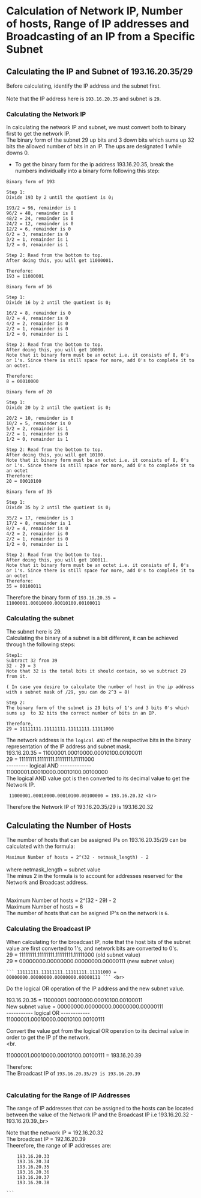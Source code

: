 # Calculation of  Network IP, Number of hosts, Range of IP addresses and Broadcasting of an IP from a Specific Subnet #

## Calculating the IP and Subnet of 193.16.20.35/29 ##

Before calculating, identify the IP address and the subnet first.<br>
<br>
Note that the IP address here is ```193.16.20.35``` and subnet is ```29```.<br>

### Calculating  the Network IP ###

In calculating the network IP and subnet, we must convert both to binary first to get the network IP.<br>
The binary form of the subnet 29 up bits and 3 down bits which sums up 32 bits the allowed number of bits in an IP. The ups are designated 1 while downs 0.
* To get the binary form for the ip address 193.16.20.35, break the numbers individually into a binary form following this step:<br>

```
Binary form of 193

Step 1:
Divide 193 by 2 until the quotient is 0;

193/2 = 96, remainder is 1
96/2 = 48, remainder is 0
48/2 = 24, remainder is 0
24/2 = 12, remainder is 0
12/2 = 6, remainder is 0
6/2 = 3, remainder is 0
3/2 = 1, remainder is 1
1/2 = 0, remainder is 1

Step 2: Read from the bottom to top.
After doing this, you will get 11000001.

Therefore:
193 = 11000001

```

```
Binary form of 16

Step 1:
Divide 16 by 2 until the quotient is 0;

16/2 = 8, remainder is 0
8/2 = 4, remainder is 0
4/2 = 2, remainder is 0
2/2 = 1, remainder is 0
1/2 = 0, remainder is 1

Step 2: Read from the bottom to top.
After doing this, you will get 10000.
Note that it binary form must be an octet i.e. it consists of 8, 0's or 1's. Since there is still space for more, add 0's to complete it to an octet.

Therefore:
8 = 00010000

```

```
Binary form of 20

Step 1:
Divide 20 by 2 until the quotient is 0;

20/2 = 10, remainder is 0
10/2 = 5, remainder is 0
5/2 = 2, remainder is 1
2/2 = 1, remainder is 0
1/2 = 0, remainder is 1

Step 2: Read from the bottom to top.
After doing this, you will get 10100.
Note that it binary form must be an octet i.e. it consists of 8, 0's or 1's. Since there is still space for more, add 0's to complete it to an octet
Therefore:
20 = 00010100

```

```
Binary form of 35

Step 1:
Divide 35 by 2 until the quotient is 0;

35/2 = 17, remainder is 1
17/2 = 8, remainder is 1
8/2 = 4, remainder is 0
4/2 = 2, remainder is 0
2/2 = 1, remainder is 0
1/2 = 0, remainder is 1

Step 2: Read from the bottom to top.
After doing this, you will get 100011.
Note that it binary form must be an octet i.e. it consists of 8, 0's or 1's. Since there is still space for more, add 0's to complete it to an octet
Therefore:
35 = 00100011

```

Therefore the binary form of ``` 193.16.20.35 = 11000001.00010000.00010100.00100011 ```

### Calculating the subnet ###
The subnet here is 29.<br>
Calculating the binary of a subnet is a bit different, it can be achieved through the following steps:<br>

```
Step1:
Subtract 32 from 39
32 - 29 = 3
Note that 32 is the total bits it should contain, so we subtract 29 from it.

( In case you desire to calculate the number of host in the ip address with a subnet mask of /29, you can do 2^3 = 8)

Step 2:
The binary form of the subnet is 29 bits of 1's and 3 bits 0's which sums up  to 32 bits the correct number of bits in an IP. 

Therefore,
29 = 11111111.11111111.11111111.11111000

```

The network address is the ``` logical AND ``` of the respective bits in the binary representation of the IP address and subnet mask.<br>
     193.16.20.35 = 11000001.00010000.00010100.00100011 <br>
     29           = 11111111.11111111.11111111.11111000 <br>
                     --------- logical AND ------------- <br>
                     11000001.00010000.00010100.00100000  <br>
The logical AND value got is then converted to its decimal value to get the Network IP. <br>

     11000001.00010000.00010100.00100000 = 193.16.20.32 <br>
Therefore the Network IP of 193.16.20.35/29 is 193.16.20.32 <br>

## Calculating the Number of Hosts ##

The number of hosts that can be assigned IPs on 193.16.20.35/29 can be calculated with the formula: <br>

 ``` Maximum Number of hosts = 2^(32 - netmask_length) - 2 ``` <br> <br>
 where netmask_length = subnet value <br>
The minus 2 in the formula is to account for addresses reserved for the Network and Broadcast address.<br><br>

Maximum Number of hosts = 2^(32 - 29) - 2 <br>
Maximum Number of hosts = 6 <br>
The number of hosts that can be asigned IP's on the network is ``` 6 ```. <br>

### Calculating the Broadcast IP ###

When calculating for the broadcast IP, note that the host bits of the subnet value are first converted to 1's, and network bits are converted to 0's.<br>
 29 =  11111111.11111111.11111111.11111000 (old subnet value) <br>
 29 =  00000000.00000000.00000000.00000111  (new subnet value) <br>
    
    ``` 11111111.11111111.11111111.11111000 = 00000000.00000000.00000000.00000111 ``` <br>

Do the logical OR operation of the IP address and the new subnet value.<br>

 193.16.20.35     = 11000001.00010000.00010100.00100011 <br>
 New subnet value = 00000000.00000000.00000000.00000111 <br>
                    ----------- logical OR ------------ <br>
                    11000001.00010000.00010100.00100111  <br>

Convert the value got from the logical OR operation to its decimal value in order to get the IP pf the network. <br><br.

11000001.00010000.00010100.00100111 = 193.16.20.39<br>

Therefore:<br>
The Broadcast IP of ``` 193.16.20.35/29 is 193.16.20.39 ``` <br><br>

### Calculating for the Range of IP Addresses ###

The range of IP addresses that can be assigned to the hosts can be located between the value of the Network IP and the Broadcast IP i.e 193.16.20.32 - 193.16.20.39.,br>

Note that the network IP = 192.16.20.32<br>
The broadcast IP = 192.16.20.39<br>
Theerefore, the range of IP addresses are: <br>
 ```` 
     193.16.20.33
     193.16.20.34
     193.16.20.35
     193.16.20.36
     193.16.20.37
     193.16.20.38

```   



